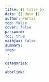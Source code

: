 ```yaml
---
title: {{ title }}
date: {{ date }}
author: Pertal
top: false
cover: false
password: 
toc: true
mathjax: false
summary:  
tags: 
 - 
 - 
categories:
 - 
abbrlink: 
---
```


